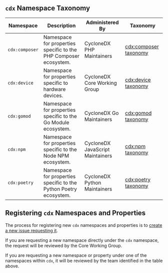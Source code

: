 ## `cdx` Namespace Taxonomy

| Namespace | Description | Administered By | Taxonomy |
| --- | --- | --- | --- |
| `cdx:composer` | Namespace for properties specific to the PHP Composer ecosystem. | CycloneDX PHP Maintainers | [cdx:composer taxonomy](cdx/composer.md) |
| `cdx:device` | Namespace for properties specific to hardware devices. | CycloneDX Core Working Group | [cdx:device taxonomy](cdx/device.md) |
| `cdx:gomod` | Namespace for properties specific to the Go Module ecosystem. | CycloneDX Go Maintainers | [cdx:gomod taxonomy](cdx/gomod.md) |
| `cdx:npm` | Namespace for properties specific to the Node NPM ecosystem. | CycloneDX JavaScript Maintainers | [cdx:npm taxonomy](cdx/npm.md) |
| `cdx:poetry` | Namespace for properties specific to the Python Poetry ecosystem. | CycloneDX Python Maintainers | [cdx:poetry taxonomy](cdx/poetry.md) |

## Registering `cdx` Namespaces and Properties

The process for registering new `cdx` namespaces and properties is to
[create a new issue requesting it](https://github.com/CycloneDX/cyclonedx-property-taxonomy/issues/new/choose).

If you are requesting a new namespace directly under the `cdx` namespace,
the request will be reviewed by the Core Working Group.

If you are requesting a new namespace or property under one of the
namespaces within `cdx`, it will be reviewed by the team identified in the
table above.